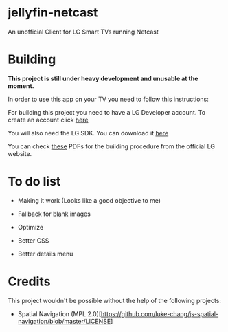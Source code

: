 # jellyfin-netcast
An unofficial Client for LG Smart TVs running Netcast

# Building
**This project is still under heavy development and unusable at the moment.**

In order to use this app on your TV you need to follow this instructions:

For building this project you need to have a LG Developer account. To create an account click [here](https://us.lgaccount.com/login/sign_in)

You will also need the LG SDK. You can download it [here](http://webostv.developer.lge.com/discover/netcast/sdk/netcast-sdk-v301/)

You can check [these](http://webostv.developer.lge.com/discover/netcast/document/) PDFs for the building procedure from the official LG website.

# To do list
- Making it work (Looks like a good objective to me)

- Fallback for blank images
  
- Optimize

- Better CSS 

- Better details menu

# Credits
This project wouldn't be possible without the help of the following projects:

- Spatial Navigation (MPL 2.0)[https://github.com/luke-chang/js-spatial-navigation/blob/master/LICENSE]
